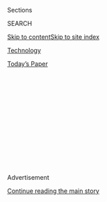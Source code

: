 <div id="app">

<div>

<div>

<div>

<div class="NYTAppHideMasthead css-1q2w90k e1suatyy0">

<div class="section css-ui9rw0 e1suatyy2">

<div class="css-eph4ug er09x8g0">

<div class="css-6n7j50">

</div>

<span class="css-1dv1kvn">Sections</span>

<div class="css-10488qs">

<span class="css-1dv1kvn">SEARCH</span>

</div>

[Skip to content](#site-content)[Skip to site
index](#site-index)

</div>

<div id="masthead-section-label" class="css-1wr3we4 eaxe0e00">

[Technology](https://www.nytimes3xbfgragh.onion/section/technology)

</div>

<div class="css-10698na e1huz5gh0">

</div>

</div>

<div id="masthead-bar-one" class="section hasLinks css-15hmgas e1csuq9d3">

<div class="css-uqyvli e1csuq9d0">

</div>

<div class="css-1uqjmks e1csuq9d1">

</div>

<div class="css-9e9ivx">

[](https://myaccount.nytimes3xbfgragh.onion/auth/login?response_type=cookie&client_id=vi)

</div>

<div class="css-1bvtpon e1csuq9d2">

[Today’s
Paper](https://www.nytimes3xbfgragh.onion/section/todayspaper)

</div>

</div>

</div>

</div>

<div data-aria-hidden="false">

<div id="site-content" data-role="main">

<div>

<div class="css-1aor85t" style="opacity:0.000000001;z-index:-1;visibility:hidden">

<div class="css-1hqnpie">

<div class="css-epjblv">

<span class="css-17xtcya">[Technology](/section/technology)</span><span class="css-x15j1o">|</span><span class="css-fwqvlz">Lawmakers,
United in Their Ire, Lash Out at Big Tech’s
Leaders</span>

</div>

<div class="css-k008qs">

<div class="css-1iwv8en">

<span class="css-18z7m18"></span>

<div>

</div>

</div>

<span class="css-1n6z4y">https://nyti.ms/3hNC8vL</span>

<div class="css-1705lsu">

<div class="css-4xjgmj">

<div class="css-4skfbu" data-role="toolbar" data-aria-label="Social Media Share buttons, Save button, and Comments Panel with current comment count" data-testid="share-tools">

  - 
  - 
  - 
  - 
    
    <div class="css-6n7j50">
    
    </div>

  - 

</div>

</div>

</div>

</div>

</div>

</div>

<div id="NYT_TOP_BANNER_REGION" class="css-13pd83m">

</div>

<div id="top-wrapper" class="css-1sy8kpn">

<div id="top-slug" class="css-l9onyx">

Advertisement

</div>

[Continue reading the main
story](#after-top)

<div class="ad top-wrapper" style="text-align:center;height:100%;display:block;min-height:250px">

<div id="top" class="place-ad" data-position="top" data-size-key="top">

</div>

</div>

<div id="after-top">

</div>

</div>

<div>

<div id="sponsor-wrapper" class="css-1hyfx7x">

<div id="sponsor-slug" class="css-19vbshk">

Supported by

</div>

[Continue reading the main
story](#after-sponsor)

<div id="sponsor" class="ad sponsor-wrapper" style="text-align:center;height:100%;display:block">

</div>

<div id="after-sponsor">

</div>

</div>

<div class="css-186x18t">

</div>

<div class="css-1vkm6nb ehdk2mb0">

# Lawmakers, United in Their Ire, Lash Out at Big Tech’s Leaders

</div>

The chiefs of Amazon, Apple, Google and Facebook faced withering
questions from Democrats about anti-competitive practices and from
Republicans about anti-conservative bias.

<div class="css-79elbk" data-testid="photoviewer-wrapper">

<div class="css-z3e15g" data-testid="photoviewer-wrapper-hidden">

</div>

<div class="css-1a48zt4 ehw59r15" data-testid="photoviewer-children">

![<span class="css-16f3y1r e13ogyst0" data-aria-hidden="true">Mark
Zuckerberg, the Facebook chief executive, was confronted with his own
emails by one lawmaker, who said he had plotted to take out a
competitor.</span><span class="css-cnj6d5 e1z0qqy90" itemprop="copyrightHolder"><span class="css-1ly73wi e1tej78p0">Credit...</span><span><span>Pool
photo by Graeme
Jennings</span></span></span>](https://static01.graylady3jvrrxbe.onion/images/2020/07/30/reader-center/29TECHHEARING-A1/merlin_175077825_5ebc931b-baa1-489a-960c-34e4d845e997-articleLarge.jpg?quality=75&auto=webp&disable=upscale)

</div>

</div>

<div class="css-18e8msd">

<div class="css-vp77d3 epjyd6m0">

<div class="css-1baulvz">

By [<span class="css-1baulvz" itemprop="name">Cecilia
Kang</span>](https://www.nytimes3xbfgragh.onion/by/cecilia-kang) and
[<span class="css-1baulvz last-byline" itemprop="name">David
McCabe</span>](https://www.nytimes3xbfgragh.onion/by/david-mccabe)

</div>

</div>

  - 
    
    <div class="css-ld3wwf e16638kd2">
    
    Published July 29, 2020Updated July 31,
    2020
    
    </div>

  - 
    
    <div class="css-4xjgmj">
    
    <div class="css-pvvomx" data-role="toolbar" data-aria-label="Social Media Share buttons, Save button, and Comments Panel with current comment count" data-testid="share-tools">
    
      - 
      - 
      - 
      - 
        
        <div class="css-6n7j50">
        
        </div>
    
      - 
    
    </div>
    
    </div>

</div>

</div>

<div class="section meteredContent css-1r7ky0e" name="articleBody" itemprop="articleBody">

<div class="css-1fanzo5 StoryBodyCompanionColumn">

<div class="css-53u6y8">

WASHINGTON — The chief executives of [Amazon, Apple, Google and
Facebook](https://www.nytimes3xbfgragh.onion/2020/07/30/podcasts/the-daily/congress-facebook-amazon-google-apple.html),
four tech giants worth nearly $5 trillion combined, [faced withering
questions](https://www.nytimes3xbfgragh.onion/live/2020/07/29/technology/tech-ceos-hearing-testimony)from
Republican and Democratic lawmakers alike on Wednesday for the tactics
and market dominance that had made their enterprises successful.

For more than five hours, the 15 members of an antitrust panel in the
House lobbed questions and repeatedly interrupted and talked over Jeff
Bezos of Amazon, Tim Cook of Apple, Mark Zuckerberg of Facebook and
Sundar Pichai of Google.

It was the first congressional hearing for some time where Democrats and
Republicans acted as if they had a common foe, though for different
reasons. Democratic lawmakers criticized the tech companies for buying
start-ups to stifle them and for unfairly using their data hoards to
clone and kill off competitors, while Republicans questioned whether the
platforms had muzzled conservative viewpoints and were unpatriotic.

“As gatekeepers to the digital economy, these platforms enjoy the power
to pick winners and losers, shake down small businesses and enrich
themselves while choking off competitors,” said Representative David
Cicilline, Democrat of Rhode Island and chairman of the House Judiciary
Committee’s antitrust subcommittee. “Our founders would not bow before a
king. Nor should we bow before the emperors of the online economy.”

</div>

</div>

<div class="css-1fanzo5 StoryBodyCompanionColumn">

<div class="css-53u6y8">

In response, Mr. Pichai, Mr. Zuckerberg, Mr. Cook and Mr. Bezos, who
testified via videoconference because of the coronavirus pandemic, were
forced to strike a more humble chord. They presented themselves as
participants in enormously competitive and fast-changing digital
marketplaces, and they evaded questions about the decisions that turned
their companies into giants.

“We approach this process with respect and humility, but we make no
concession on the facts,” said Mr. Cook at the outset of his testimony.

Not since [Microsoft stood trial in the
late 1990s](https://www.nytimes3xbfgragh.onion/1999/02/27/business/microsoft-rests-its-case-ending-on-a-misstep.html)
for antitrust charges have tech chief executives been under such a
microscope for the power of their businesses. With echoes of the
trustbusting of U.S. Steel and Standard Oil more than a century ago and
AT\&T in 1984, the hearing underlined the government’s recognition that
this cohort of tech companies — which wield immense control over
commerce, communications and public discourse — had become the new
trusts of the internet age.

President Trump also used the event to rail against tech power. In a
[post on
Twitter](https://twitter.com/realDonaldTrump/status/1288506554585505793)
before the hearing began, he said that he would issue executive orders
to rein in the companies if Congress did not.

From its conception, the House antitrust hearing was set to be a
spectacle, lining up four of the world’s most powerful executives — with
two of them among the planet’s richest individuals — to answer largely
hostile questions together. While the joint appearance limited sustained
questioning of any one executive, it created a side-by-side image that
recalled the [1994
congressional](https://www.nytimes3xbfgragh.onion/1994/04/15/us/tobacco-chiefs-say-cigarettes-aren-t-addictive.html)hearing
of top American tobacco executives, who said they did not believe that
cigarettes were addictive.

</div>

</div>

<div class="css-1fanzo5 StoryBodyCompanionColumn">

<div class="css-53u6y8">

House lawmakers, who had opened an investigation into the tech companies
in June 2019, made the most of it. Representative Jerry Nadler, Democrat
of New York, confronted Mr. Zuckerberg with the C.E.O.’s own emails,
saying they showed a plot to take out a young competitor. Representative
Jim Jordan, Republican of Ohio, said Google was biased and asked Mr.
Pichai whether the company would change its products to help elect
Joseph R. Biden for president.

In one of the sharpest exchanges, Representative Pramila Jayapal, a
Washington Democrat, confronted Mr. Bezos on accusations that an Amazon
lawyer had lied to the committee about how the company develops its own
products. She asked him to answer whether it misused data with a yes or
no.

“I can’t answer that question yes or no,” said Mr. Bezos, appearing
rattled.

Yet while the hearing was ripe with theater, any impact will be limited
by antitrust laws that were created a century ago and that are
[imperfect for corralling internet
firms](https://www.nytimes3xbfgragh.onion/2018/09/07/technology/monopoly-antitrust-lina-khan-amazon.html).
Since the 1980s, enforcement officials have used the notion of consumer
welfare as the predominant test for antitrust violations — generally
meaning that if prices are not going up, the markets are most likely
competitive enough. The tech giants have generally not driven up prices
of digital services or consumer goods; many do not charge at all for
services like Google Maps or Instagram.

While Democrats at the hearing indicated they were more inclined to
change antitrust law, Representative Jim **** Sensenbrenner, Republican
of Wisconsin, said he did not think the laws needed to change. ****
Ultimately, Congress doesn’t have the power to break up the companies.

Still, the proceedings provided fuel to other investigations of the tech
companies by the Justice Department, the Federal Trade Commission and
state attorneys general. The Justice Department is expected to [soon
announce charges against
Google](https://www.nytimes3xbfgragh.onion/2020/06/25/technology/barr-google-investigation.html)accusing
it of abusing its dominance in online advertising, people with knowledge
of the investigation have said. The [F.T.C. is preparing to question Mr.
Zuckerberg](https://www.nytimes3xbfgragh.onion/2020/07/17/technology/ftc-facebook-investigation.html)
under oath in its investigation of Facebook’s grip over social
networking and acquisitions of nascent rivals.

“This is a critical juncture in how the Washington policy clash with the
titans of Silicon Valley unfolds,” said Gene Kimmelman, a former Justice
Department antitrust official and a special adviser to the consumer
advocacy group Public Knowledge.

Regulators around the world are also moving to limit the power of the
tech giants. Europe has led the charge with antitrust investigations and
Margrethe Vestager, the region’s top trustbuster, [recently vowed to
take a harder
line](https://www.nytimes3xbfgragh.onion/2019/11/19/technology/tech-regulator-europe.html)
on the companies. On Wednesday, [Turkey passed
legislation](https://www.nytimes3xbfgragh.onion/2020/07/29/world/europe/turkey-social-media-control.html)
giving its government sweeping new powers to regulate social media
content.

</div>

</div>

<div class="css-1fanzo5 StoryBodyCompanionColumn">

<div class="css-53u6y8">

The hearing on Wednesday was a turnabout from just a few years ago, when
Facebook, Google, Amazon and Apple were emblems of national pride for
their innovation and growth. But the expanding reach of the four — which
are involved in everything from smartphones to e-commerce to digital
payments — and their stumbles
in[misinformation](https://www.nytimes3xbfgragh.onion/2020/07/28/technology/virus-video-trump.html),
privacy, [election
interference](https://www.nytimes3xbfgragh.onion/2018/02/17/technology/indictment-russian-tech-facebook.html)
and labor issues have increasingly raised hackles.

Even so, the companies have continued growing as more people live their
lives online, with all of them expected to post solid financial
performances when they report quarterly earnings on Thursday.

The hearing was made more bizarre by Mr. Bezos, Mr. Cook, Mr. Pichai and
Mr. Zuckerberg dialing in remotely using Cisco’s Webex videoconferencing
service. Lawmakers — who mostly appeared in person wearing masks in a
House hearing room — faced empty chairs and a jumbo screen with the
faces of the executives, who looked soberly into their cameras.

Lawmakers nonetheless drilled down on key moments when the companies had
gained power or allegedly squeezed consumers, competitors and small
businesses. They directed most of their questions to Mr. Zuckerberg and
Mr. Pichai, then to Mr. Bezos, according to[a
tally](https://www.nytimes3xbfgragh.onion/live/2020/07/29/technology/tech-ceos-hearing-testimony/heres-which-tech-ceo-is-getting-asked-the-most-questions-by-lawmakers)
by The New York Times. Mr. Cook was asked the fewest questions.

The tone of the hearing was set with Mr. Cicilline’s very first
question, directed at Mr. Pichai. “Why does Google steal content from
honest businesses?” Mr. Cicilline asked. Mr. Pichai replied: “Mr.
Chairman, with respect, I disagree with that characterization.”

Mr. Pichai was repeatedly asked about Google’s dominance in search and
how the company was potentially trying to keep users within “a walled
garden.” He said Google had many competitors for specific categories of
search, such as shopping.

Mr. Zuckerberg was asked about Facebook emails where executives
discussed the company’s 2012 acquisition of Instagram as a possible
strategy to take out a nascent competitor. Mr. Zuckerberg said that, in
fact, Instagram’s success had never been guaranteed and was the result
of Facebook’s investment in the product.

</div>

</div>

<div class="css-1fanzo5 StoryBodyCompanionColumn">

<div class="css-53u6y8">

When lawmakers asked Mr. Bezos if Amazon had bullied small merchants, he
said that it was “not how we operate the business” — before being
confronted by an audio recording of a bookseller begging him directly
for relief.

In response to questions about whether Apple favored some app developers
over others, Mr. Cook said there were “open and transparent rules” that
applied “evenly to everyone.”

David Heinemeier Hansson, the co-founder of Basecamp, a
project-management company that has battled with both Google and Apple
over their market power, said the hearing would be irrelevant if the
government did not act to rein in the tech giants.

“What we ultimately need is relief. We don’t just need a historic
moment. We need this to lead to legislation and regulation and
enforcement,” he said.

But, Mr. Heinemeier Hansson added, “thankfully I’ve never been more
optimistic for that than I am right
now.”

</div>

</div>

<div class="audioFigureHeading">

<div class="css-1et479a">

![](https://static01.graylady3jvrrxbe.onion/images/2017/01/29/podcasts/the-daily-album-art/the-daily-album-art-articleInline-v2.jpg?quality=75&auto=webp&disable=upscale)

</div>

### Listen to ‘The Daily’: The Big Tech Hearing

<span class="css-59o34k">A grilling on the power of digital giants in
the internet age.</span>

</div>

<div class="css-qe9gm7">

<div>

</div>

</div>

<div class="css-1fanzo5 StoryBodyCompanionColumn">

<div class="css-53u6y8">

Reporting was contributed by Jack Nicas, Mike Isaac, Daisuke
Wakabayashi, Karen Weise and Kellen Browning.

</div>

</div>

<div>

</div>

</div>

<div>

</div>

<div>

</div>

<div>

</div>

<div>

<div id="bottom-wrapper" class="css-1ede5it">

<div id="bottom-slug" class="css-l9onyx">

Advertisement

</div>

[Continue reading the main
story](#after-bottom)

<div id="bottom" class="ad bottom-wrapper" style="text-align:center;height:100%;display:block;min-height:90px">

</div>

<div id="after-bottom">

</div>

</div>

</div>

</div>

</div>

## Site Index

<div>

</div>

## Site Information Navigation

  - [© <span>2020</span> <span>The New York Times
    Company</span>](https://help.nytimes3xbfgragh.onion/hc/en-us/articles/115014792127-Copyright-notice)

<!-- end list -->

  - [NYTCo](https://www.nytco.com/)
  - [Contact
    Us](https://help.nytimes3xbfgragh.onion/hc/en-us/articles/115015385887-Contact-Us)
  - [Work with us](https://www.nytco.com/careers/)
  - [Advertise](https://nytmediakit.com/)
  - [T Brand Studio](http://www.tbrandstudio.com/)
  - [Your Ad
    Choices](https://www.nytimes3xbfgragh.onion/privacy/cookie-policy#how-do-i-manage-trackers)
  - [Privacy](https://www.nytimes3xbfgragh.onion/privacy)
  - [Terms of
    Service](https://help.nytimes3xbfgragh.onion/hc/en-us/articles/115014893428-Terms-of-service)
  - [Terms of
    Sale](https://help.nytimes3xbfgragh.onion/hc/en-us/articles/115014893968-Terms-of-sale)
  - [Site
    Map](https://spiderbites.nytimes3xbfgragh.onion)
  - [Help](https://help.nytimes3xbfgragh.onion/hc/en-us)
  - [Subscriptions](https://www.nytimes3xbfgragh.onion/subscription?campaignId=37WXW)

</div>

</div>

</div>

</div>
